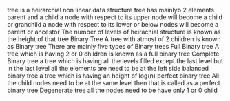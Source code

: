 tree is a heirarchial non linear data structure 
 tree has mainlyb 2 elements parent and a child 
a node with respect to its upper node will become a child or granchild
a node with respect to its lower or below nodes will become a parent or ancestor
The number of levels of heirachial structure is known as the height of that tree
Binary Tree
A tree with atmost of 2 children is known as Binary tree
There are mainly five types of Binary trees
Full Binary tree
A tree which is having 2 or 0 children is known as a full binary tree
Complete Binary tree
a tree which is having all the levels filled except the last level
but in the last level all the elements are need to be at the left side
balanced binary tree
a tree which is having an height of log(n) 
perfect binary tree
All the child nodes need to be at the same level then that is called as a perfect binary tree
Degenerate tree
all the nodes need to be have only 1 or 0 child